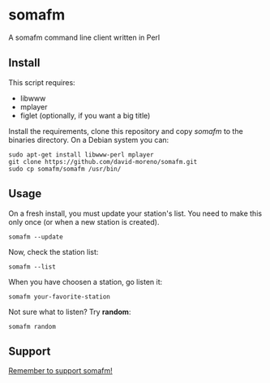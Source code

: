 # somafm

A somafm command line client written in Perl

Install
-------

This script requires:

* libwww
* mplayer
* figlet (optionally, if you want a big title)

Install the requirements, clone this repository and copy *somafm* to the binaries directory.
On a Debian system you can:

    sudo apt-get install libwww-perl mplayer
    git clone https://github.com/david-moreno/somafm.git
    sudo cp somafm/somafm /usr/bin/

Usage
-----

On a fresh install, you must update your station's list.
You need to make this only once (or when a new station is created).

    somafm --update

Now, check the station list:

    somafm --list

When you have choosen a station, go listen it:

    somafm your-favorite-station

Not sure what to listen? Try **random**:

    somafm random

Support
-------

[Remember to support somafm!](http://somafm.com/)
